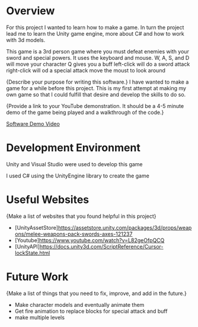 # Overview

For this project I wanted to learn how to make a game. In turn the project lead me to learn the Unity game engine, more about C# and how to work with 3d models.

This game is a 3rd person game where you must defeat enemies with your sword and special powers. It uses the keyboard and mouse.
W, A, S, and D will move your character
Q gives you a buff
left-click will do a sword attack
right-click will od a special attack
move the moust to look around

{Describe your purpose for writing this software.}
I have wanted to make a game for a while before this project. This is my first attempt at making my own game so that I could fulfill that desire and develop the skills to do so.

{Provide a link to your YouTube demonstration.  It should be a 4-5 minute demo of the game being played and a walkthrough of the code.}

[Software Demo Video](http://youtube.link.goes.here)

# Development Environment

Unity and Visual Studio were used to develop this game

I used C# using the UnityEngine library to create the game

# Useful Websites

{Make a list of websites that you found helpful in this project}
* [UnityAssetStore]https://assetstore.unity.com/packages/3d/props/weapons/melee-weapons-pack-swords-axes-121237
* [Youtube]https://www.youtube.com/watch?v=L82geOfpQCQ
* [UnityAPI]https://docs.unity3d.com/ScriptReference/Cursor-lockState.html

# Future Work

{Make a list of things that you need to fix, improve, and add in the future.}
* Make character models and eventually animate them
* Get fire animation to replace blocks for special attack and buff
* make multiple levels